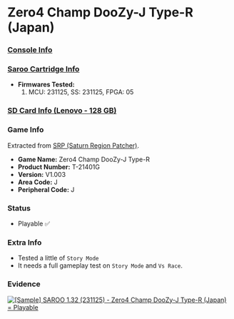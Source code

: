 # Zero4 Champ DooZy-J Type-R (Japan)

### [Console Info](../../../../Info/Consoles/VA13/README.md)

### [Saroo Cartridge Info](../../../../Info/Cartridges/RetroGameParadiseStore/1.32F/README.md)

- <b>Firmwares Tested:</b>
  1. MCU: 231125, SS: 231125, FPGA: 05

### [SD Card Info (Lenovo - 128 GB)](../../../../Info/SdCards/Lenovo/128GB/README.md)

### Game Info

Extracted from [SRP (Saturn Region Patcher)](https://segaxtreme.net/resources/saturn-region-patcher.81/download).

- <b>Game Name:</b> Zero4 Champ DooZy-J Type-R
- <b>Product Number:</b> T-21401G
- <b>Version:</b> V1.003
- <b>Area Code:</b> J
- <b>Peripheral Code:</b> J

### Status

- Playable :white_check_mark:

### Extra Info

- Tested a little of `Story Mode`
- It needs a full gameplay test on `Story Mode` and `Vs Race`.

### Evidence

[![[Sample] SAROO 1.32 (231125) - Zero4 Champ DooZy-J Type-R (Japan) = Playable](https://img.youtube.com/vi/-9b5sslrGfo/0.jpg)](https://www.youtube.com/watch?v=-9b5sslrGfo)
